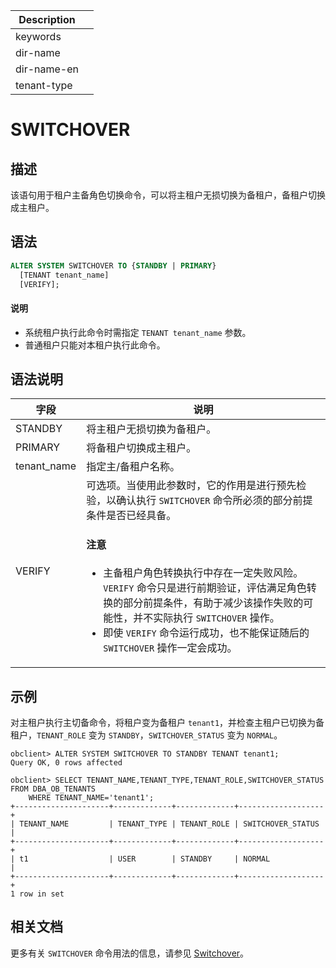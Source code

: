 | Description   |                 |
|---------------|-----------------|
| keywords      |                 |
| dir-name      |                 |
| dir-name-en   |                 |
| tenant-type   |                 |

# SWITCHOVER

## 描述

该语句用于租户主备角色切换命令，可以将主租户无损切换为备租户，备租户切换成主租户。

## 语法

```sql
ALTER SYSTEM SWITCHOVER TO {STANDBY | PRIMARY} 
  [TENANT tenant_name] 
  [VERIFY];
```

<main id="notice" type='explain'>
  <h4>说明</h4>
  <p><ul><li>系统租户执行此命令时需指定 <code>TENANT tenant_name</code> 参数。</li><li>普通租户只能对本租户执行此命令。</li></ul></p>
</main>

## 语法说明

|   **字段**  | **说明** |
| ----------- | -------- |
| STANDBY     | 将主租户无损切换为备租户。|
| PRIMARY     | 将备租户切换成主租户。|
| tenant_name | 指定主/备租户名称。|
| VERIFY      | 可选项。当使用此参数时，它的作用是进行预先检验，以确认执行 `SWITCHOVER` 命令所必须的部分前提条件是否已经具备。 <main id="notice" type='notice'><h4>注意</h4><p><ul><li>主备租户角色转换执行中存在一定失败风险。<code>VERIFY</code> 命令只是进行前期验证，评估满足角色转换的部分前提条件，有助于减少该操作失败的可能性，并不实际执行 <code>SWITCHOVER</code> 操作。</li><li>即使 <code>VERIFY</code> 命令运行成功，也不能保证随后的 <code>SWITCHOVER</code> 操作一定会成功。</li></ul></p></main> |

## 示例

对主租户执行主切备命令，将租户变为备租户 `tenant1`，并检查主租户已切换为备租户，`TENANT_ROLE` 变为 `STANDBY`，`SWITCHOVER_STATUS` 变为 `NORMAL`。

```shell
obclient> ALTER SYSTEM SWITCHOVER TO STANDBY TENANT tenant1;
Query OK, 0 rows affected

obclient> SELECT TENANT_NAME,TENANT_TYPE,TENANT_ROLE,SWITCHOVER_STATUS FROM DBA_OB_TENANTS
    WHERE TENANT_NAME='tenant1';
+---------------------+-------------+-------------+-------------------+
| TENANT_NAME         | TENANT_TYPE | TENANT_ROLE | SWITCHOVER_STATUS |
+---------------------+-------------+-------------+-------------------+
| t1                  | USER        | STANDBY     | NORMAL            |
+---------------------+-------------+-------------+-------------------+
1 row in set
```

## 相关文档

更多有关 `SWITCHOVER` 命令用法的信息，请参见 [Switchover](../../../../../600.manage/400.high-availability/300.physical-standby-database-disaster-recovery/600.role-switch/200.perform-switchover.md)。
